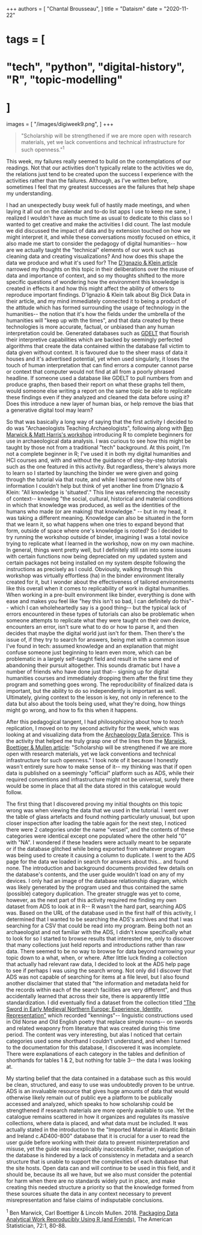 +++
authors = [
    "Chantal Brousseau",
]
title = "Dataism"
date = "2020-11-22"
# tags = [
#     "tech", "python", "digital-history", "R", "topic-modelling"
# ]
images = [
"/images/digiweek9.png",
]
+++

> "Scholarship will be strengthened if we are more open with research materials, yet we lack conventions and technical infrastructure for such openness."<sup>1<sup>


This week, my failures really seemed to build on the contemplations of our readings. Not that our activities don't typically relate to the activities we do, the relations just tend to be created upon the success I experience with the activities rather than the failures. Although, as I've written before, sometimes I feel that my greatest successes are the failures that help shape my understanding.

I had an unexpectedly busy week full of hastily made meetings, and when laying it all out on the calendar and to-do list apps I use to keep me sane, I realized I wouldn't have as much time as usual to dedicate to this class so I wanted to get creative and make the activities I did count. The last module we did discussed the impact of data and by extension touched on how we might interpret it, and while these conversations mostly focused on ethics, it also made me start to consider the pedagogy of digital humanities-- how are we actually taught the "technical" elements of our work such as cleaning data and creating visualizations? And how does this shape the data we produce and what it's used for? The [D'Ignazio & Klein article](https://mitpressonpubpub.mitpress.mit.edu/pub/6ui5n4vo/release/4) narrowed my thoughts on this topic in their deliberations over the misuse of data and importance of context, and so my thoughts shifted to the more specific questions of wondering how the environment this knowledge is created in effects it and how this might affect the ability of others to reproduce important findings. D'Ignazio & Klein talk about Big Dick Data in their article, and my mind immediately connected it to being a product of the attitude which has formed surrounding the usage of technology in the humanities-- the notion that it's how the fields under the umbrella of the humanities will "keep up with the times", and that data created by these technologies is more accurate, factual, or unbiased than any human interpretation could be. Generated databases such as [GDELT](https://www.gdeltproject.org/) that flourish their interpretive capabilities which are backed by seemingly perfected algorithms that create the data contained within the database fall victim to data given without context. It is favoured due to the sheer mass of data it houses and it's advertised potential, yet when used singularly, it loses the touch of human interpretation that can find errors a computer cannot parse or context that computer would not find at all from a poorly phrased headline. If someone used a database like GDELT to pull numbers from and produce graphs, then based their report on what these graphs tell them, would someone else writing a report on the same topic be able to replicate these findings even if they analyzed and cleaned the data before using it? Does this introduce a new layer of human bias, or help remove the bias that a generative digital tool may learn?

So that was basically a long way of saying that the first activity I decided to do was "Archaeologists Teaching Archaeologists", following along with [Ben Marwick & Matt Harris's workshop](https://github.com/mrecos/SAA_R_workshop_2017) introducing R to complete beginners for use in archaeological data analysis. I was curious to see how this might be taught by those not from a traditional "tech" background. At this point, I'm not a complete beginner in R; I've used it in both my digital humanities and HCI courses and, with and without the guidance of step-by-step tutorials such as the one featured in this activity. But regardless, there's always more to learn so I started by launching the binder we were given and going through the tutorial via that route, and while I learned some new bits of information I couldn't help but think of yet another line from D'Ignazio & Klein: "All knowledge is 'situated'." This line was referencing the necessity of context-- knowing "the social, cultural, historical and material conditions in which that knowledge was produced, as well as the identities of the humans who made (or are making) that knowledge." -- but in my head, it was taking a different meaning. Knowledge can also be situated in the form that we learn it, so what happens when one tries to expand beyond that form, outside of space where one's knowledge is rooted? So I decided to try running the workshop outside of binder, imagining I was a total novice trying to replicate what I learned in the workshop, now on my own machine. In general, things went pretty well, but I definitely still ran into some issues with certain functions now being depreciated on my updated system and certain packages not being installed on my system despite following the instructions as precisely as I could. Obviously, walking through this workshop was virtually effortless (ha) in the binder environment literally created for it, but I wonder about the effectiveness of tailored environments like this overall when it comes to replicability of work in digital humanities. When working in a pre-built environment like binder, everything is done with ease and makes you feel like "hey this isn't so bad, I can definitely do this"-- which I can wholeheartedly say is a good thing-- but the typical lack of errors encountered in these types of tutorials can also be problematic when someone attempts to replicate what they were taught on their own device, encounters an error, isn't sure what to do or how to parse it, and then decides that maybe the digital world just isn't for them. Then there's the issue of, if they try to search for answers, being met with a common issue I've found in tech: assumed knowledge and an explanation that might confuse someone just beginning to learn even more, which can be problematic in a largely self-taught field and result in the same end of abandoning their pursuit altogether. This sounds dramatic but I have a number of friends who have done just that-- signing up for digital humanities courses and immediately dropping them after the first time they program and something goes wrong. The reproducibility of finalized data is important, but the ability to do so independently is important as well. Ultimately, giving context to the lesson is key, not only in reference to the data but also about the tools being used, what they're doing, how things might go wrong, and how to fix this when it happens.

After this pedagogical tangent, I had philosophizing about how to *teach* replication, I moved on to my second activity for the week, which was looking at and visualizing data from the [Archaeology Data Service](https://archaeologydataservice.ac.uk/). This is the activity that helped me truly grasp one of the lines from the [Marwick, Boettiger & Mullen article](http://faculty.washington.edu/bmarwick/PDFs/Marwick-Boettiger-Mullen-2018-TAS-research-compendia.pdf): "Scholarship will be strengthened if we are more open with research materials, yet we lack conventions and technical infrastructure for such openness." I took note of it because I honestly wasn't entirely sure how to make sense of it-- my thinking was that if open data is published on a seemingly "official" platform such as ADS, while their required conventions and infrastructure might not be universal, surely there would be some in place that all the data stored in this catalogue would follow.

The first thing that I discovered proving my initial thoughts on this topic wrong was when viewing the data that we used in the tutorial. I went over the table of glass artefacts and found nothing particularly unusual, but upon closer inspection after loading the table again for the next step, I noticed there were 2 categories under the name "vessel", and the contents of these categories were identical except one populated where the other held "0" with "NA". I wondered if these headers were actually meant to be separate or if the database glitched while being exported from whatever program was being used to create it causing a column to duplicate. I went to the ADS page for the data we loaded in search for answers about this... and found none. The introduction and background documents provided few details on the database's contents, and the user guide wouldn't load on any of my devices. I only had an image of the database relationship diagram, which was likely generated by the program used and thus contained the same (possible) category duplication. The greater struggle was yet to come, however, as the next part of this activity required me finding my own dataset from ADS to look at in R-- R wasn't the hard part, searching ADS was. Based on the URL of the database used in the first half of this activity, I determined that I wanted to be searching the ADS's archives and that I was searching for a CSV that could be read into my program. Being both not an archaeologist and not familiar with the ADS, I didn't know specifically what to look for so I started to browse results that interested me, only to discover that many collections just held reports and introductions rather than raw data. There seemed to be no way to browse for data beyond narrowing your topic down to a what, when, or where. After little luck finding a collection that actually had relevant raw data, I decided to look at the ADS help page to see if perhaps I was using the search wrong. Not only did I discover that ADS was not capable of searching for items at a file level, but I also found another disclaimer that stated that "the information and metadata held for the records within each of the search facilities are very different", and thus accidentally learned that across their site, there is apparently little standardization. I did eventually find a dataset from the collection titled ["The Sword in Early Medieval Northern Europe: Experience, Identity, Representation"](https://archaeologydataservice.ac.uk/archives/view/sword_2019/downloads.cfm) which recorded "kennings"-- linguistic constructions used in Old Norse and Old English poetry that replace simple nouns-- on swords and related weaponry from literature that was created during this time period. The content was very interesting, but alas I noticed that certain categories used some shorthand I couldn't understand, and when I turned to the documentation for this database, I discovered it was incomplete. There were explanations of each category in the tables and definition of shorthands for tables 1 & 2, but nothing for table 3-- the data I was looking at.

My starting belief that the data contained in a database such as this would be clean, structured, and easy to use was undoubtedly proven to be untrue. ADS is an invaluable resource that gives huge amounts of data that would otherwise likely remain out of public eye a platform to be publically accessed and analyzed, which speaks to how scholarship could be strengthened if research materials are more openly available to use. Yet the catalogue remains scattered in how it organizes and regulates its massive collections, where data is placed, and what data must be included. It was actually stated in the introduction to the "Imported Material in Atlantic Britain and Ireland c.AD400-800" database that it is crucial for a user to read the user guide before working with their data to prevent misinterpretation and misuse, yet the guide was inexplicably inaccessible. Further, navigation of the database is hindered by a lack of consistency in metadata and a search structure that is unable to support the complexities of each database that the site hosts. Open data can and will continue to be used in this field, and it should be, because its all we have, but we also must consider the potential for harm when there are no standards widely put in place, and make creating this needed structure a priority so that the knowledge formed from these sources situate the data in any context necessary to prevent misrepresentation and false claims of indisputable conclusions.

<sup>1</sup> Ben Marwick, Carl Boettiger & Lincoln Mullen. 2018. [Packaging Data Analytical Work Reproducibly Using R (and Friends)](http://faculty.washington.edu/bmarwick/PDFs/Marwick-Boettiger-Mullen-2018-TAS-research-compendia.pdf), The American Statistician, 72:1, 80-88.
